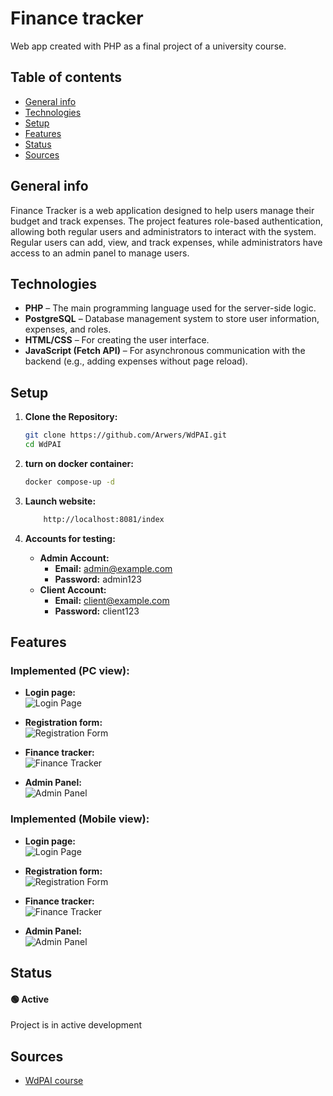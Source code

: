 # Finance tracker
Web app created with PHP as a final project of a university course.

## Table of contents
* [General info](#general-info)
* [Technologies](#technologies)
* [Setup](#setup)
* [Features](#features)
* [Status](#status)
* [Sources](#sources)

## General info
Finance Tracker is a web application designed to help users manage their budget and track expenses. 
The project features role-based authentication, allowing both regular users and administrators to interact with the system. 
Regular users can add, view, and track expenses, while administrators have access to an admin panel to manage users.

## Technologies
- **PHP** – The main programming language used for the server-side logic.
- **PostgreSQL** – Database management system to store user information, expenses, and roles.
- **HTML/CSS** – For creating the user interface.
- **JavaScript (Fetch API)** – For asynchronous communication with the backend (e.g., adding expenses without page reload).


## Setup
1. **Clone the Repository:**
   ```bash
   git clone https://github.com/Arwers/WdPAI.git
   cd WdPAI
   ```

1. **turn on docker container:**
   ```bash
   docker compose-up -d
   ```

2. **Launch website:**
    ```bash
        http://localhost:8081/index
    ```

3. **Accounts for testing:**
    - **Admin Account:**
        - **Email:** admin@example.com
        - **Password:** admin123
    - **Client Account:**
        - **Email:** client@example.com
        - **Password:** client123
    
## Features
### Implemented (PC view):
- **Login page:**  
  ![Login Page](docs/views/login.png)

- **Registration form:**  
  ![Registration Form](docs/views/register.png)

- **Finance tracker:**  
  ![Finance Tracker](docs/views/tracker.png)

- **Admin Panel:**  
  ![Admin Panel](docs/views/admin_panel.png)

### Implemented (Mobile view):
- **Login page:**  
  ![Login Page](docs/views/login_mobile.png)

- **Registration form:**  
  ![Registration Form](docs/views/register_mobile.png)

- **Finance tracker:**  
  ![Finance Tracker](docs/views/tracker_mobile.png)

- **Admin Panel:**  
  ![Admin Panel](docs/views/admin_panel_mobile.png)


## Status
#### 🟢 Active
Project is in active development

## Sources
* [WdPAI course](https://www.youtube.com/watch?v=SLxf1ZhlqOQ&list=PLtx5mWTs0kiWv_JaaRF1OfCvg-aFgl18z)